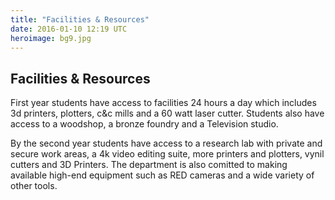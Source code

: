 ```yaml
---
title: "Facilities & Resources"
date: 2016-01-10 12:19 UTC
heroimage: bg9.jpg
---
```

## Facilities & Resources

First year students have access to facilities 24 hours a day which includes 3d printers, plotters, c&c mills and a 60 watt laser cutter. Students also have access to a woodshop, a bronze foundry and a Television studio.

By the second year students have access to a research lab with private and secure work areas, a 4k video editing suite, more printers and plotters, vynil cutters and 3D Printers.  The department is also comitted to making available high-end equipment such as RED cameras and a wide variety of other tools.
